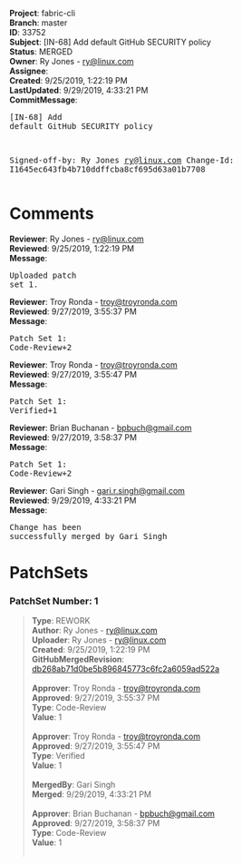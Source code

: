 <strong>Project</strong>: fabric-cli<br><strong>Branch</strong>: master<br><strong>ID</strong>: 33752<br><strong>Subject</strong>: [IN-68] Add default GitHub SECURITY policy<br><strong>Status</strong>: MERGED<br><strong>Owner</strong>: Ry Jones - ry@linux.com<br><strong>Assignee</strong>:<br><strong>Created</strong>: 9/25/2019, 1:22:19 PM<br><strong>LastUpdated</strong>: 9/29/2019, 4:33:21 PM<br><strong>CommitMessage</strong>:<br><pre>[IN-68] Add default GitHub SECURITY policy

Signed-off-by: Ry Jones <ry@linux.com>
Change-Id: I1645ec643fb4b710ddffcba8cf695d63a01b7708
</pre><h1>Comments</h1><strong>Reviewer</strong>: Ry Jones - ry@linux.com<br><strong>Reviewed</strong>: 9/25/2019, 1:22:19 PM<br><strong>Message</strong>: <pre>Uploaded patch set 1.</pre><strong>Reviewer</strong>: Troy Ronda - troy@troyronda.com<br><strong>Reviewed</strong>: 9/27/2019, 3:55:37 PM<br><strong>Message</strong>: <pre>Patch Set 1: Code-Review+2</pre><strong>Reviewer</strong>: Troy Ronda - troy@troyronda.com<br><strong>Reviewed</strong>: 9/27/2019, 3:55:47 PM<br><strong>Message</strong>: <pre>Patch Set 1: Verified+1</pre><strong>Reviewer</strong>: Brian Buchanan - bpbuch@gmail.com<br><strong>Reviewed</strong>: 9/27/2019, 3:58:37 PM<br><strong>Message</strong>: <pre>Patch Set 1: Code-Review+2</pre><strong>Reviewer</strong>: Gari Singh - gari.r.singh@gmail.com<br><strong>Reviewed</strong>: 9/29/2019, 4:33:21 PM<br><strong>Message</strong>: <pre>Change has been successfully merged by Gari Singh</pre><h1>PatchSets</h1><h3>PatchSet Number: 1</h3><blockquote><strong>Type</strong>: REWORK<br><strong>Author</strong>: Ry Jones - ry@linux.com<br><strong>Uploader</strong>: Ry Jones - ry@linux.com<br><strong>Created</strong>: 9/25/2019, 1:22:19 PM<br><strong>GitHubMergedRevision</strong>: [db268ab71d0be5b896845773c6fc2a6059ad522a](https://github.com/hyperledger-gerrit-archive/fabric-cli/commit/db268ab71d0be5b896845773c6fc2a6059ad522a)<br><br><strong>Approver</strong>: Troy Ronda - troy@troyronda.com<br><strong>Approved</strong>: 9/27/2019, 3:55:37 PM<br><strong>Type</strong>: Code-Review<br><strong>Value</strong>: 1<br><br><strong>Approver</strong>: Troy Ronda - troy@troyronda.com<br><strong>Approved</strong>: 9/27/2019, 3:55:47 PM<br><strong>Type</strong>: Verified<br><strong>Value</strong>: 1<br><br><strong>MergedBy</strong>: Gari Singh<br><strong>Merged</strong>: 9/29/2019, 4:33:21 PM<br><br><strong>Approver</strong>: Brian Buchanan - bpbuch@gmail.com<br><strong>Approved</strong>: 9/27/2019, 3:58:37 PM<br><strong>Type</strong>: Code-Review<br><strong>Value</strong>: 1<br><br></blockquote>